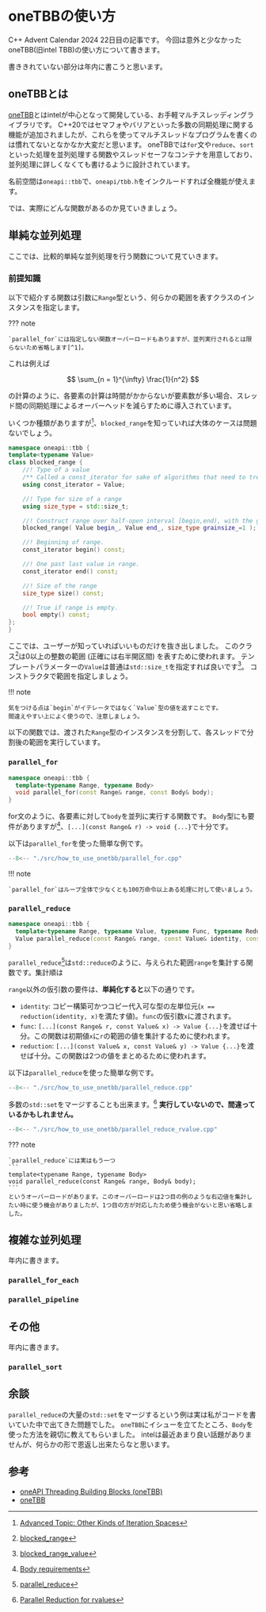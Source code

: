 # oneTBBの使い方

C++ Advent Calendar 2024 22日目の記事です。
今回は意外と少なかったoneTBB(旧intel TBB)の使い方について書きます。

書ききれていない部分は年内に書こうと思います。

## oneTBBとは
[oneTBB](https://github.com/uxlfoundation/oneTBB)とはintelが中心となって開発している、お手軽マルチスレッディングライブラリです。
C++20ではセマフォやバリアといった多数の同期処理に関する機能が追加されましたが、これらを使ってマルチスレッドなプログラムを書くのは慣れてないとなかなか大変だと思います。
oneTBBでは`for`文や`reduce`、`sort`といった処理を並列処理する関数やスレッドセーフなコンテナを用意しており、並列処理に詳しくなくても書けるように設計されています。

名前空間は`oneapi::tbb`で、`oneapi/tbb.h`をインクルードすれば全機能が使えます。

では、実際にどんな関数があるのか見ていきましょう。


## 単純な並列処理
ここでは、比較的単純な並列処理を行う関数について見ていきます。


### 前提知識
以下で紹介する関数は引数に`Range`型という、何らかの範囲を表すクラスのインスタンスを指定します。

??? note

    `parallel_for`には指定しない関数オーバーロードもありますが、並列実行されるとは限らないため省略します[^1]。

これは例えば

$$
\sum_{n = 1}^{\infty} \frac{1}{n^2}
$$

の計算のように、各要素の計算は時間がかからないが要素数が多い場合、スレッド間の同期処理によるオーバーヘッドを減らすために導入されています。

いくつか種類がありますが[^3]、`blocked_range`を知っていれば大体のケースは問題ないでしょう。

```cpp title="blocked_range"
namespace oneapi::tbb {
template<typename Value>
class blocked_range {
    //! Type of a value
    /** Called a const_iterator for sake of algorithms that need to treat a blocked_range as an STL container. */
    using const_iterator = Value;

    //! Type for size of a range
    using size_type = std::size_t;

    //! Construct range over half-open interval [begin,end), with the given grainsize.
    blocked_range( Value begin_, Value end_, size_type grainsize_=1 );

    //! Beginning of range.
    const_iterator begin() const;

    //! One past last value in range.
    const_iterator end() const;

    //! Size of the range
    size_type size() const;

    //! True if range is empty.
    bool empty() const;
};
}
```

ここでは、ユーザーが知っていればいいものだけを抜き出しました。
このクラス[^2]は0以上の整数の範囲 (正確には右半開区間) を表すために使われます。
テンプレートパラメーターの`Value`は普通は`std::size_t`を指定すれば良いです[^4]。
コンストラクタで範囲を指定しましょう。

!!! note

    気をつける点は`begin`がイテレータではなく`Value`型の値を返すことです。
    間違えやすい上によく使うので、注意しましょう。

以下の関数では、渡された`Range`型のインスタンスを分割して、各スレッドで分割後の範囲を実行しています。


### `parallel_for`
```cpp title="parallel_for"
namespace oneapi::tbb {
  template<typename Range, typename Body>
  void parallel_for(const Range& range, const Body& body);
}
```

for文のように、各要素に対して`body`を並列に実行する関数です。
`Body`型にも要件がありますが[^5]、`[...](const Range& r) -> void {...}`で十分です。

以下は`parallel_for`を使った簡単な例です。

```cpp title="src/how_to_use_onetbb/parallel_for.cpp" linenums="1"
--8<-- "./src/how_to_use_onetbb/parallel_for.cpp"
```

!!! note

    `parallel_for`はループ全体で少なくとも100万命令以上ある処理に対して使いましょう。


### `parallel_reduce`
```cpp title="parallel_reduce"
namespace oneapi::tbb {
  template<typename Range, typename Value, typename Func, typename Reduction>
  Value parallel_reduce(const Range& range, const Value& identity, const Func& func, const Reduction& reduction);
}
```

`parallel_reduce`[^6]は`std::reduce`のように、与えられた範囲`range`を集計する関数です。集計順は

`range`以外の仮引数の要件は、**単純化すると**以下の通りです。

- `identity`: コピー構築可かつコピー代入可な型の左単位元(`x == reduction(identity, x)`を満たす値)。`func`の仮引数`x`に渡されます。
- `func`: `[...](const Range& r, const Value& x) -> Value {...}`を渡せば十分。この関数は初期値`x`に`r`の範囲の値を集計するために使われます。
- `reduction`: `[...](const Value& x, const Value& y) -> Value {...}`を渡せば十分。この関数は2つの値をまとめるために使われます。

以下は`parallel_reduce`を使った簡単な例です。

```cpp title="src/how_to_use_onetbb/parallel_reduce.cpp" linenums="1"
--8<-- "./src/how_to_use_onetbb/parallel_reduce.cpp"
```

多数の`std::set`をマージすることも出来ます。[^7]
**実行していないので、間違っているかもしれません。**

```cpp title="src/how_to_use_onetbb/parallel_reduce_rvalue.cpp" linenums="1"
--8<-- "./src/how_to_use_onetbb/parallel_reduce_rvalue.cpp"
```

??? note

    `parallel_reduce`には実はもう一つ
    ```
    template<typename Range, typename Body>
    void parallel_reduce(const Range& range, Body& body);
    ```
    というオーバーロードがあります。このオーバーロードは2つ目の例のような右辺値を集計したい時に使う機会がありましたが、1つ目の方が対応したため使う機会がないと思い省略しました。


## 複雑な並列処理
年内に書きます。

### `parallel_for_each`
### `parallel_pipeline`

## その他
年内に書きます。

### `parallel_sort`

## 余談
`parallel_reduce`の大量の`std::set`をマージするという例は実は私がコードを書いていた中で出てきた問題でした。
`oneTBB`にイシューを立てたところ、`Body`を使った方法を親切に教えてもらいました。
intelは最近あまり良い話題がありませんが、何らかの形で恩返し出来たらなと思います。

## 参考
- [oneAPI Threading Building Blocks (oneTBB)](https://uxlfoundation.github.io/oneTBB/index.html)
- [oneTBB](https://github.com/uxlfoundation/oneTBB)

[^1]: [parallel_for](https://uxlfoundation.github.io/oneAPI-spec/spec/elements/oneTBB/source/algorithms/functions/parallel_for_func.html)
[^2]: [blocked_range](https://github.com/uxlfoundation/oneTBB/blob/master/include/oneapi/tbb/blocked_range.h#L44)
[^3]: [Advanced Topic: Other Kinds of Iteration Spaces](https://uxlfoundation.github.io/oneTBB/main/tbb_userguide/Advanced_Topic_Other_Kinds_of_Iteration_Spaces.html)
[^4]: [blocked_range_value](https://github.com/uxlfoundation/oneTBB/blob/master/include/oneapi/tbb/detail/_range_common.h#L87)
[^5]: [Body requirements](https://github.com/uxlfoundation/oneTBB/blob/master/include/oneapi/tbb/parallel_for.h#L213)
[^6]: [parallel_reduce](https://uxlfoundation.github.io/oneAPI-spec/spec/elements/oneTBB/source/algorithms/functions/parallel_reduce_func.html)
[^7]: [Parallel Reduction for rvalues](https://uxlfoundation.github.io/oneTBB/main/reference/rvalue_reduce.html)
